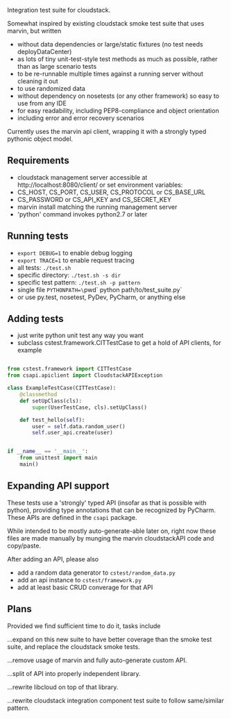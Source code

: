 Integration test suite for cloudstack.

Somewhat inspired by existing cloudstack smoke test suite that uses marvin, but written

* without data dependencies or large/static fixtures (no test needs deployDataCenter)
* as lots of tiny unit-test-style test methods as much as possible, rather than as large scenario tests
* to be re-runnable multiple times against a running server without cleaning it out
* to use randomized data
* without dependency on nosetests (or any other framework) so easy to use from any IDE
* for easy readability, including PEP8-compliance and object orientation
* including error and error recovery scenarios

Currently uses the marvin api client, wrapping it with a strongly typed pythonic object model.

Requirements
------------
* cloudstack management server accessible at http://localhost:8080/client/ or set environment variables:
 * CS_HOST, CS_PORT, CS_USER, CS_PROTOCOL or CS_BASE_URL
 * CS_PASSWORD or CS_API_KEY and CS_SECRET_KEY
* marvin install matching the running management server
* 'python' command invokes python2.7 or later

Running tests
-------------
* `export DEBUG=1` to enable debug logging
* `export TRACE=1` to enable request tracing
* all tests: `./test.sh`
* specific directory: `./test.sh -s dir`
* specific test pattern: `./test.sh -p pattern`
* single file `PYTHONPATH=\`pwd\` python path/to/test_suite.py`
* or use py.test, nosetest, PyDev, PyCharm, or anything else

Adding tests
------------
* just write python unit test any way you want
* subclass cstest.framework.CITTestCase to get a hold of API clients, for example

```python

from cstest.framework import CITTestCase
from csapi.apiclient import CloudstackAPIException

class ExampleTestCase(CITTestCase):
    @classmethod
    def setUpClass(cls):
        super(UserTestCase, cls).setUpClass()

    def test_hello(self):
        user = self.data.random_user()
        self.user_api.create(user)


if __name__ == '__main__':
    from unittest import main
    main()
```

Expanding API support
---------------------
These tests use a 'strongly' typed API (insofar as that is possible with python), providing type annotations that can be recognized by PyCharm. These APIs are defined in the `csapi` package. 

While intended to be mostly auto-generate-able later on, right now these files are made manually by munging the marvin cloudstackAPI code and copy/paste.

After adding an API, please also

* add a random data generator to `cstest/random_data.py`
* add an api instance to `cstest/framework.py`
* add at least basic CRUD converage for that API

Plans
-----
Provided we find sufficient time to do it, tasks include

...expand on this new suite to have better coverage than the smoke test suite, and replace the cloudstack smoke tests.

...remove usage of marvin and fully auto-generate custom API.

...split of API into properly independent library.

...rewrite libcloud on top of that library.

...rewrite cloudstack integration component test suite to follow same/similar pattern.
